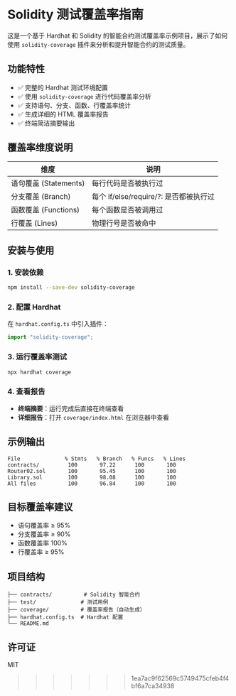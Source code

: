 # Solidity 测试覆盖率指南

这是一个基于 Hardhat 和 Solidity 的智能合约测试覆盖率示例项目，展示了如何使用 `solidity-coverage` 插件来分析和提升智能合约的测试质量。

## 功能特性

- ✅ 完整的 Hardhat 测试环境配置
- ✅ 使用 `solidity-coverage` 进行代码覆盖率分析
- ✅ 支持语句、分支、函数、行覆盖率统计
- ✅ 生成详细的 HTML 覆盖率报告
- ✅ 终端简洁摘要输出

## 覆盖率维度说明

| 维度 | 说明 |
|------|------|
| 语句覆盖 (Statements) | 每行代码是否被执行过 |
| 分支覆盖 (Branch) | 每个 if/else/require/?: 是否都被执行过 |
| 函数覆盖 (Functions) | 每个函数是否被调用过 |
| 行覆盖 (Lines) | 物理行号是否被命中 |

## 安装与使用

### 1. 安装依赖
```bash
npm install --save-dev solidity-coverage
```

### 2. 配置 Hardhat
在 `hardhat.config.ts` 中引入插件：
```typescript
import "solidity-coverage";
```

### 3. 运行覆盖率测试
```bash
npx hardhat coverage
```

### 4. 查看报告
- **终端摘要**：运行完成后直接在终端查看
- **详细报告**：打开 `coverage/index.html` 在浏览器中查看

## 示例输出
```
File              % Stmts   % Branch   % Funcs   % Lines
contracts/         100       97.22      100       100
Router02.sol       100       95.45      100       100
Library.sol        100       98.08      100       100
All files          100       96.84      100       100
```

## 目标覆盖率建议
- 语句覆盖率 ≥ 95%
- 分支覆盖率 ≥ 90%
- 函数覆盖率 100%
- 行覆盖率 ≥ 95%

## 项目结构
```
├── contracts/          # Solidity 智能合约
├── test/              # 测试用例
├── coverage/          # 覆盖率报告（自动生成）
├── hardhat.config.ts  # Hardhat 配置
└── README.md
```

## 许可证
MIT
>>>>>>> 1ea7ac9f62569c5749475cfeb4f4bf6a7ca34938
